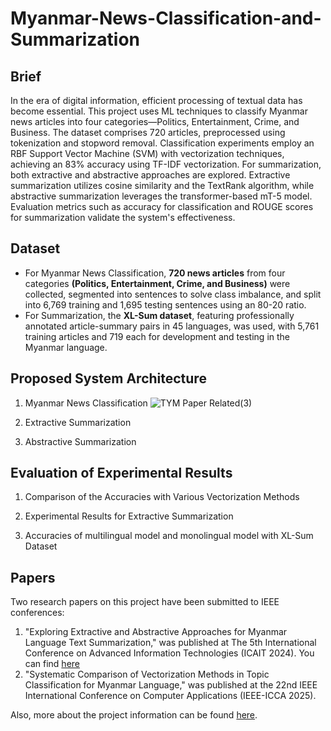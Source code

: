 # Myanmar-News-Classification-and-Summarization

## Brief
In the era of digital information, efficient processing of textual data has become essential. This project uses ML techniques to classify Myanmar news articles into four categories—Politics, Entertainment, Crime, and Business. The dataset comprises 720 articles, preprocessed using tokenization and stopword removal. Classification experiments employ an RBF Support Vector Machine (SVM) with vectorization techniques, achieving an 83% accuracy using TF-IDF vectorization. For summarization, both extractive and abstractive approaches are explored. Extractive summarization utilizes cosine similarity and the TextRank algorithm, while abstractive summarization leverages the transformer-based mT-5 model. Evaluation metrics such as accuracy for classification and ROUGE scores for summarization validate the system's effectiveness.

## Dataset
- For Myanmar News Classification, **720 news articles** from four categories **(Politics, Entertainment, Crime, and Business)** were collected, segmented into sentences to solve class imbalance, and split into 6,769 training and 1,695 testing sentences using an 80-20 ratio.
- For Summarization, the **XL-Sum dataset**, featuring professionally annotated article-summary pairs in 45 languages, was used, with 5,761 training articles and 719 each for development and testing in the Myanmar language.

## Proposed System Architecture
1. Myanmar News Classification
   ![TYM Paper Related(3)](https://github.com/user-attachments/assets/486fba11-4482-48b9-af5b-15c437119be2)
2. Extractive Summarization
   
4. Abstractive Summarization

## Evaluation of Experimental Results
1. Comparison of the Accuracies with Various Vectorization Methods

2. Experimental Results for Extractive Summarization

3. Accuracies of multilingual model and monolingual model with XL-Sum Dataset


## Papers
Two research papers on this project have been submitted to IEEE conferences:
1. "Exploring Extractive and Abstractive Approaches for Myanmar Language Text Summarization," was published at The 5th  International Conference on Advanced Information Technologies (ICAIT 2024). You can find [here](https://public.thinkonweb.com/sites/iccr2023/proceeding)
2. "Systematic Comparison of Vectorization Methods in Topic Classification for Myanmar Language," was published at the 22nd  IEEE International Conference on Computer Applications (IEEE-ICCA 2025).

Also, more about the project information can be found [here](https://github.com/Raghu2411/Vaccine-Tweets-Sentiment-Analysis/blob/main/Project%20Report.pdf).

